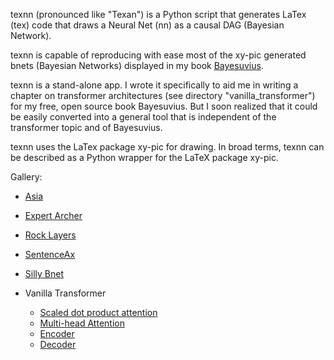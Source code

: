 texnn (pronounced like "Texan") is a Python script that generates LaTex (tex)
code that draws a Neural Net (nn) as a causal DAG (Bayesian Network).

texnn is capable of reproducing with ease most of the xy-pic generated bnets 
(Bayesian Networks) displayed in my book [Bayesuvius](https://github.com/rrtucci/Bayesuvius).

texnn is a stand-alone app. I wrote it specifically to aid me in writing a 
chapter on transformer architectures (see directory "vanilla_transformer") 
for my free, open source book Bayesuvius. But I soon realized that it could 
be easily converted into a general tool that is independent of the transformer 
topic and of Bayesuvius.

texnn uses the LaTex package xy-pic for drawing. 
In broad terms, texnn can 
be described as a 
Python 
wrapper for the LaTeX package xy-pic.

Gallery:

* [Asia](https://github.com/rrtucci/texnn/blob/master/asia/asia.pdf)

* [Expert Archer](https://github.com/rrtucci/texnn/blob/master/expert_archer/expert-archer.pdf)

* [Rock Layers](https://github.com/rrtucci/texnn/blob/master/rock_layers/rock_layers.pdf)

* [SentenceAx](https://github.com/rrtucci/texnn/blob/master/SentenceAx/sentence-ax-bnet.pdf)

* [Silly Bnet](https://github.com/rrtucci/texnn/blob/master/silly_bnet/silly-bnet.pdf)


* Vanilla Transformer
  * [Scaled dot product attention](https://github.com/rrtucci/texnn/blob/master/vanilla_transformer/scaled-dot-prod-att.pdf)
  * [Multi-head Attention](https://github.com/rrtucci/texnn/blob/master/vanilla_transformer/multi-head-att.pdf)
  * [Encoder](https://github.com/rrtucci/texnn/blob/master/vanilla_transformer/encoder.pdf)
  * [Decoder](https://github.com/rrtucci/texnn/blob/master/vanilla_transformer/decoder.pdf)